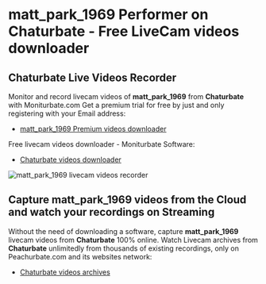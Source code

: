 # matt_park_1969 Performer on Chaturbate - Free LiveCam videos downloader

## Chaturbate Live Videos Recorder

Monitor and record livecam videos of **matt_park_1969** from **Chaturbate** with Moniturbate.com
Get a premium trial for free by just and only registering with your Email address:
* [matt_park_1969 Premium videos downloader](https://moniturbate.com/request-demo-licence-key.html)

Free livecam videos downloader - Moniturbate Software:
* [Chaturbate videos downloader](https://moniturbate.com/moniturbate-download-software.html)

![matt_park_1969 livecam videos recorder](https://peachurnet.com/templates/moniturbate-software.png)


## Capture matt_park_1969 videos from the Cloud and watch your recordings on Streaming

Without the need of downloading a software, capture **matt_park_1969** livecam videos from **Chaturbate** 100% online.
Watch Livecam archives from **Chaturbate** unlimitedly from thousands of existing recordings, only on Peachurbate.com and its websites network:
* [Chaturbate videos archives](https://peachurnet.com/)